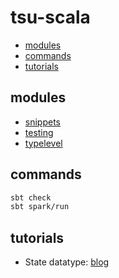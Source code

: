 # tsu-scala

- [modules](#modules)
- [commands](#commands)
- [tutorials](#tutorials)

## modules

- [snippets](snippets)
- [testing](testing)
- [typelevel](typelevel)

## commands

```bash
sbt check
sbt spark/run
```

## tutorials

- State datatype: [blog](https://typelevel.org/cats/datatypes/state.html)